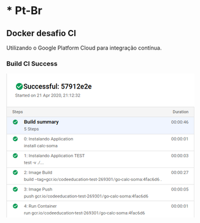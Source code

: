 # * Pt-Br
## Docker desafio CI

Utilizando o Google Platform Cloud para integração contínua.

### Build CI Success

![CI](/ci-gcp.png)